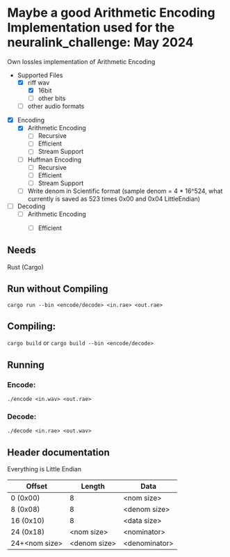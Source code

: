 # Maybe a good Arithmetic Encoding Implementation used for the neuralink_challenge: May 2024

Own lossles implementation of Arithmetic Encoding

- Supported Files
  - [x] riff wav
    - [x] 16bit
    - [ ] other bits
  - [ ] other audio formats
-  [x] Encoding
   - [x] Arithmetic Encoding
     - [ ] Recursive
     - [ ] Efficient
     - [ ] Stream Support
   - [ ] Huffman Encoding
     - [ ] Recursive
     - [ ] Efficient
     - [ ] Stream Support
   - [ ] Write denom in Scientific format (sample denom = 4 * 16^524, what currently is saved as 523 times 0x00 and 0x04 LittleEndian)
-  [ ] Decoding
   - [ ] Arithmetic Encoding
     - [ ] Efficient


## Needs
Rust (Cargo)

## Run without Compiling
```cargo run --bin <encode/decode> <in.rae> <out.rae>```

## Compiling:
```cargo build``` or ```cargo build --bin <encode/decode>```

## Running
### Encode:
```
./encode <in.wav> <out.rae>
```
### Decode:
```
./decode <in.rae> <out.wav>
```

## Header documentation

Everything is Little Endian

| Offset				  | Length					| Data            |
|-----------------|-----------------|-----------------|
| 0 	(0x00)			|	8						  	|	\<nom size\>    |
| 8 	(0x08)			|	8								| \<denom size\>  |
| 16 	(0x10)			|	8								| \<data size\>   |
| 24 	(0x18)			|	\<nom size\>	  | \<nominator\>   |
| 24+\<nom size\> |	\<denom size\>  | \<denominator\> |